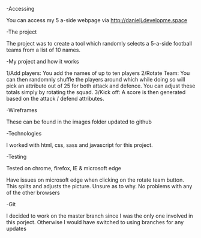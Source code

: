 -Accessing

You can access my 5 a-side webpage via http://danielj.developme.space

-The project

The project was to create a tool which randomly selects a 5-a-side football teams from a list of 10 names.

-My project and how it works

1/Add players: You add the names of up to ten players
2/Rotate Team: You can then randomnly shuffle the players around which while doing so will pick an attribute out of 25 for both attack and defence. You can adjust these totals simply by rotating the squad.
3/Kick off: A score is then generated based on the attack / defend attributes.

-Wireframes

These can be found in the images folder updated to github

-Technologies

I worked with html, css, sass and javascript for this project.

-Testing

Tested on chrome, firefox, IE & microsoft edge

Have issues on microsoft edge when clicking on the rotate team button. This splits and adjusts the picture. Unsure as to why.
No problems with any of the other browsers

-Git

I decided to work on the master branch since I was the only one involved in this porject. Otherwise I would have switched to using branches for any updates












